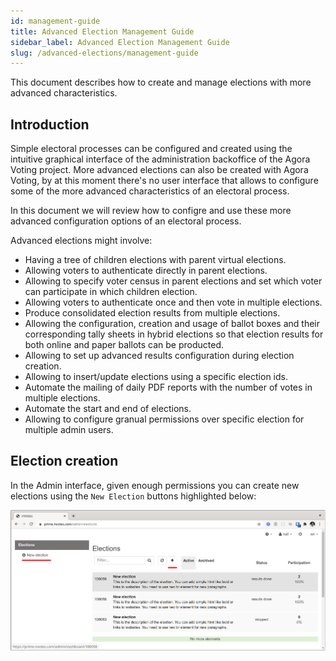 ```yaml
---
id: management-guide
title: Advanced Election Management Guide
sidebar_label: Advanced Election Management Guide
slug: /advanced-elections/management-guide
---
```


This document describes how to create and manage elections with more advanced
characteristics.

## Introduction

Simple electoral processes can be configured and created using the intuitive 
graphical interface of the administration backoffice of the Agora Voting
project. More advanced elections can also be created with Agora Voting, by at 
this moment there's no user interface that allows to configure some of the more 
advanced characteristics of an electoral process.

In this document we will review how to configre and use these more advanced
configuration options of an electoral process.

Advanced elections might involve:
- Having a tree of children elections with parent virtual elections.
- Allowing voters to authenticate directly in parent elections.
- Allowing to specify voter census in parent elections and set which voter can participate in which children election.
- Allowing voters to authenticate once and then vote in multiple elections.
- Produce consolidated election results from multiple elections.
- Allowing the configuration, creation and usage of ballot boxes and their corresponding tally sheets in hybrid elections so that election results for both online and paper ballots can be producted.
- Allowing to set up advanced results configuration during election creation.
- Allowing to insert/update elections using a specific election ids.
- Automate the mailing of daily PDF reports with the number of votes in multiple elections.
- Automate the start and end of elections.
- Allowing to configure granual permissions over specific election for multiple admin users.

## Election creation

In the Admin interface, given enough permissions you can create new
elections using the `New Election` buttons highlighted below:

![Highlighted Create New Election Buttons in Admin interface](./assets/admin_elections_list__create_new_highlighted.png)

